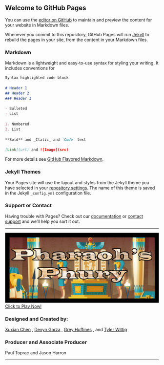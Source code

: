 ## Welcome to GitHub Pages

You can use the [editor on GitHub](https://github.com/twit96/twit96.github.io/edit/master/index.md) to maintain and preview the content for your website in Markdown files.

Whenever you commit to this repository, GitHub Pages will run [Jekyll](https://jekyllrb.com/) to rebuild the pages in your site, from the content in your Markdown files.

### Markdown

Markdown is a lightweight and easy-to-use syntax for styling your writing. It includes conventions for

```markdown
Syntax highlighted code block

# Header 1
## Header 2
### Header 3

- Bulleted
- List

1. Numbered
2. List

**Bold** and _Italic_ and `Code` text

[Link](url) and ![Image](src)
```

For more details see [GitHub Flavored Markdown](https://guides.github.com/features/mastering-markdown/).

### Jekyll Themes

Your Pages site will use the layout and styles from the Jekyll theme you have selected in your [repository settings](https://github.com/twit96/twit96.github.io/settings). The name of this theme is saved in the Jekyll `_config.yml` configuration file.

### Support or Contact

Having trouble with Pages? Check out our [documentation](https://help.github.com/categories/github-pages-basics/) or [contact support](https://github.com/contact) and we’ll help you sort it out.  

---  

[![Pharaoh's Phury - a Phaser 3 Game](/images/titleCropped.png)](https://twit96.github.io/PharaohsPhury_Phaser3/)
[Click to Play Now!](https://twit96.github.io/PharaohsPhury_Phaser3/)  

### Designed and Created by:  

<a href="https://www.linkedin.com/in/xuxian-chen-81b648b5/" target="_blank">Xuxian Chen</a>
, 
<a href="https://www.linkedin.com/in/devyn-garza-858541160/" target="_blank">Devyn Garza</a>
, 
<a href="https://www.linkedin.com/in/grey-huffines-45364a137/" target="_blank">Grey Huffines</a>
, and 
<a href="https://www.linkedin.com/in/tylerwittig/" target="_blank">Tyler Wittig</a>

### Producer and Associate Producer  

Paul Toprac and Jason Harron  

---
